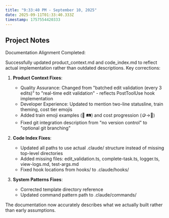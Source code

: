 ```yaml
---
title: "9:33:40 PM - September 10, 2025"
date: 2025-09-11T01:33:40.333Z
timestamp: 1757554420333
---
```


## Project Notes

Documentation Alignment Completed:

Successfully updated product_context.md and code_index.md to reflect actual implementation rather than outdated descriptions. Key corrections:

1. **Product Context Fixes**:
   - Quality Assurance: Changed from "batched edit validation (every 3 edits)" to "real-time edit validation" - reflects PostToolUse hook implementation
   - Developer Experience: Updated to mention two-line statusline, train theming, cost tier emojis
   - Added train emoji examples (🚅 🛤️) and cost progression (🪙→🤑)
   - Fixed git integration description from "no version control" to "optional git branching"

2. **Code Index Fixes**:
   - Updated all paths to use actual .claude/ structure instead of missing top-level directories
   - Added missing files: edit_validation.ts, complete-task.ts, logger.ts, view-logs.md, test-args.md
   - Fixed hook locations from hooks/ to .claude/hooks/

3. **System Patterns Fixes**:
   - Corrected template directory reference
   - Updated command pattern path to .claude/commands/

The documentation now accurately describes what we actually built rather than early assumptions.
